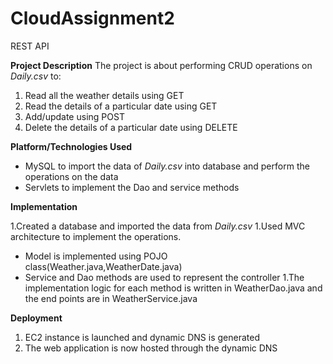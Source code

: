 # CloudAssignment2
REST API

**Project Description**
The project is about performing CRUD operations on *Daily.csv* to:

1. Read all the weather details using GET 
1. Read the details of a particular date using GET
1. Add/update using POST
1. Delete the details of a particular date using DELETE

**Platform/Technologies Used**
* MySQL to import the data of *Daily.csv* into database and perform the operations on the data
* Servlets to implement the Dao and service methods

**Implementation**

1.Created a database and imported the data from *Daily.csv*
1.Used MVC architecture to implement the operations.
  * Model is implemented using POJO class(Weather.java,WeatherDate.java)
  * Service and Dao methods are used to represent the controller
1.The implementation logic for each method is written in WeatherDao.java and the end points are in WeatherService.java


**Deployment**

1. EC2 instance is launched and dynamic DNS is generated
1. The web application is now hosted through the dynamic DNS

